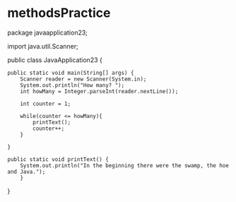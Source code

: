# methodsPractice

package javaapplication23;

import java.util.Scanner;

public class JavaApplication23 {

    public static void main(String[] args) {
        Scanner reader = new Scanner(System.in);
        System.out.println("How many? ");
        int howMany = Integer.parseInt(reader.nextLine());
        
        int counter = 1;
        
        while(counter <= howMany){
            printText();
            counter++;
        }

    }

    public static void printText() {
        System.out.println("In the beginning there were the swamp, the hoe and Java.");
        }
}
